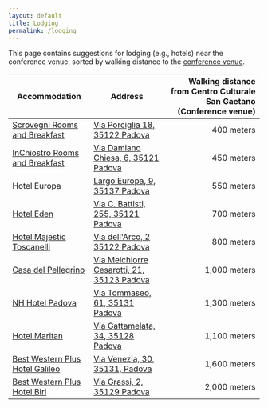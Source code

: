 ```yaml
---
layout: default
title: Lodging
permalink: /lodging
---
```


This page contains suggestions for lodging (e.g., hotels) near the
conference venue, sorted by walking distance to the [conference venue](venue).

| Accommodation                                                                                                                                                                                                                                                                                                                                                                                                               | Address                                                                             | Walking distance from Centro Culturale San Gaetano (Conference venue) |
|-----------------------------------------------------------------------------------------------------------------------------------------------------------------------------------------------------------------------------------------------------------------------------------------------------------------------------------------------------------------------------------------------------------------------------|-------------------------------------------------------------------------------------|----------------------------------------------------------------------:|
| [Scrovegni Rooms and Breakfast](http://www.bebscrovegni.it)                                                                                                                                                                                                                                                                                                                                                                 | [Via Porciglia 18, 35122 Padova](https://goo.gl/maps/25UWtNrXmXrB3htw7)             |                                                            400 meters |
| [InChiostro Rooms and Breakfast](https://www.hoteleuropapd.it/)                                                                                                                                                                                                                                                                                                                                                             | [Via Damiano Chiesa, 6, 35121 Padova](https://goo.gl/maps/fUmUSV5wTDL8fMHa8)        |                                                            450 meters |
| Hotel Europa                                                                                                                                                                                                                                                                                                                                                                                                                | [Largo Europa, 9, 35137 Padova](https://goo.gl/maps/zJskZ5xNyAbg1K2g8)              |                                                            550 meters |
| [Hotel Eden](https://www.hoteledenpadova.it/contatti/)                                                                                                                                                                                                                                                                                                                                                                      | [Via C. Battisti, 255, 35121 Padova](https://goo.gl/maps/UwyFygRfcFaFaaJe9)         |                                                            700 meters | 
| [Hotel Majestic Toscanelli](https://www.toscanelli.com/?campaign=CA002630&campaignb&d=30d-xppc&partner=FB-PACK-PPC-15&campaignId=628900441%7C31875850938%7Ckwd-kwd-10430576414%7CCA002630%7C&device=c&network=google&gclid=CjwKCAiAk--dBhABEiwAchIwkUhJejs6m43IJG8EebClefNvW79k1QBl3V1IM4lCZr5IRzuLGXsymRoCpy0QAvD_BwE&clickid=CjwKCAiAk--dBhABEiwAchIwkUhJejs6m43IJG8EebClefNvW79k1QBl3V1IM4lCZr5IRzuLGXsymRoCpy0QAvD_BwE) | [Via dell'Arco, 2 35122 Padova](https://goo.gl/maps/dPZdQdKXMj2AmYG89)              |                                                            800 meters |
| [Casa del Pellegrino](https://www.casadelpellegrino.com/it/index.html)                                                                                                                                                                                                                                                                                                                                                      | [Via Melchiorre Cesarotti, 21, 35123 Padova](https://goo.gl/maps/hbm4A1Vm5mZm5mM36) |                                                          1,000 meters |
| [NH Hotel Padova](https://www.nh-hotels.it/hotel/nh-padova?utm_campaign=local-gmb&utm_medium=organic_search&utm_source=google_gmb&utm_term=langtest)                                                                                                                                                                                                                                                                        | [Via Tommaseo, 61, 35131 Padova](https://goo.gl/maps/ThLJKFqT7m5dqedo9)             |                                                          1,300 meters |
| [Hotel Maritan](https://www.hotelmaritan.it/)                                                                                                                                                                                                                                                                                                                                                                               | [Via Gattamelata, 34, 35128 Padova](https://goo.gl/maps/nMp7aPmbbih6uMReA)          |                                                          1,100 meters |
| [Best Western Plus Hotel Galileo](https://www.hoteleuropapd.it/)                                                                                                                                                                                                                                                                                                                                                            | [Via Venezia, 30, 35131, Padova](https://goo.gl/maps/R5Xbt1y2wod8FYks5)             |                                                          1,600 meters | 
| [Best Western Plus Hotel Biri](https://www.hotelbiri.com/)                                                                                                                                                                                                                                                                                                                                                                  | [Via Grassi, 2, 35129 Padova](https://goo.gl/maps/bdj25apttR5F67Wk8)                |                                                          2,000 meters |
